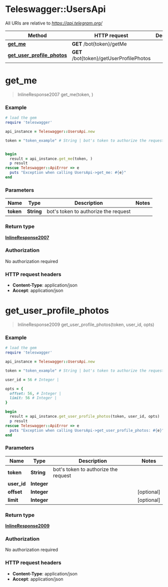 # Teleswagger::UsersApi

All URIs are relative to *https://api.telegram.org/*

Method | HTTP request | Description
------------- | ------------- | -------------
[**get_me**](UsersApi.md#get_me) | **GET** /bot{token}/getMe | 
[**get_user_profile_photos**](UsersApi.md#get_user_profile_photos) | **GET** /bot{token}/getUserProfilePhotos | 


# **get_me**
> InlineResponse2007 get_me(token, )





### Example
```ruby
# load the gem
require 'teleswagger'

api_instance = Teleswagger::UsersApi.new

token = "token_example" # String | bot's token to authorize the request


begin
  result = api_instance.get_me(token, )
  p result
rescue Teleswagger::ApiError => e
  puts "Exception when calling UsersApi->get_me: #{e}"
end
```

### Parameters

Name | Type | Description  | Notes
------------- | ------------- | ------------- | -------------
 **token** | **String**| bot&#39;s token to authorize the request | 

### Return type

[**InlineResponse2007**](InlineResponse2007.md)

### Authorization

No authorization required

### HTTP request headers

 - **Content-Type**: application/json
 - **Accept**: application/json



# **get_user_profile_photos**
> InlineResponse2009 get_user_profile_photos(token, user_id, opts)





### Example
```ruby
# load the gem
require 'teleswagger'

api_instance = Teleswagger::UsersApi.new

token = "token_example" # String | bot's token to authorize the request

user_id = 56 # Integer | 

opts = { 
  offset: 56, # Integer | 
  limit: 56 # Integer | 
}

begin
  result = api_instance.get_user_profile_photos(token, user_id, opts)
  p result
rescue Teleswagger::ApiError => e
  puts "Exception when calling UsersApi->get_user_profile_photos: #{e}"
end
```

### Parameters

Name | Type | Description  | Notes
------------- | ------------- | ------------- | -------------
 **token** | **String**| bot&#39;s token to authorize the request | 
 **user_id** | **Integer**|  | 
 **offset** | **Integer**|  | [optional] 
 **limit** | **Integer**|  | [optional] 

### Return type

[**InlineResponse2009**](InlineResponse2009.md)

### Authorization

No authorization required

### HTTP request headers

 - **Content-Type**: application/json
 - **Accept**: application/json



